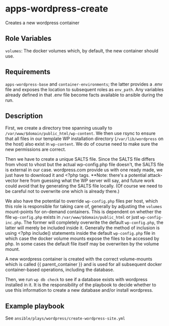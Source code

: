 apps-wordpress-create
=========

Creates a new wordpress container

Role Variables
--------------

`volumes`: The docker volumes which, by default, the new container should use.

Requirements
-----------
`apps-wordpress-base` and `container-environments`; the latter provides a .env file and exposes the location to subsequent roles as `env_path`. Any variables already defined in that .env file become facts available to ansible during the run.

Description
-------------

First, we create a directory tree spanning usually to `/var/www/$domain/public_html/wp-content`. We then use rsync to ensure that all files in our template WP installation directory (`/var/lib/wordpress` on the host) also exist in `wp-content`. We do of course need to make sure the new permissions are correct.

Then we have to create a unique SALTS file. Since the SALTS file differs from vhost to vhost but the actual wp-config.php file doesn't, the SALTS file is external in our case. wordpress.com provide us with one ready made, we just have to download it and <?php tags. **Note: there's a potential attack-vector here from guessing what the WP server will say, and future work could avoid that by generating the SALTS file locally. (Of course we need to be careful not to overwrite one which is already there.)

We also have the potential to override `wp-config.php` files per host, which this role is responsible for taking care of, generally by adjusting the `volumes` mount-points for on-demand containers. This is dependent on whether the file `wp-config.php` exists in `/var/www/$domain/public_html` or just `wp-config-inc.php`. The former will completely overwrite the default `wp-config.php`, the latter will merely be included inside it. Generally the method of inclusion is using <?php include() statements inside the default `wp-config.php` file in which case the docker volume mounts expose the files to be accessed by php. In some cases the default file itself may be overwriten by the volume mount.

A new wordpress container is created with the correct volume-mounts which is called {{ parent_container }} and is used for all subsequent docker container-based operations, including the database.

Then, we run `wp db check` to see if a database exists with wordpress installed in it. It is the responsibility of the playbook to decide whether to use this information to create a new database and/or install wordpress.
<!-- 
Finally we check to see if the wordpress database is installed already using `wp core is-installed`, and then we install it using `wp core install` if not. -->

Example playbook
---
See `ansible/plays/wordpress/create-wordpress-site.yml`